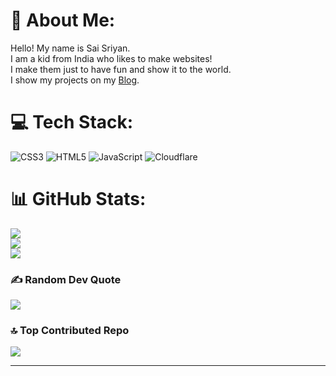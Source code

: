 # 💫 About Me:
Hello! My name is Sai Sriyan.<br>I am a kid from India who likes to make websites!<br>I make them just to have fun and show it to the world.<br>I show my projects on my [Blog](https://sriyan-blogs.blogspot.com). 


# 💻 Tech Stack:
![CSS3](https://img.shields.io/badge/CSS-%231572B6.svg?style=flat&logo=css3&logoColor=white) ![HTML5](https://img.shields.io/badge/HTML-%23E34F26.svg?style=flat&logo=html5&logoColor=white) ![JavaScript](https://img.shields.io/badge/JavaScript-%23323330.svg?style=flat&logo=javascript&logoColor=%23F7DF1E) ![Cloudflare](https://img.shields.io/badge/Cloudflare-F38020?style=flat&logo=Cloudflare&logoColor=white)
# 📊 GitHub Stats:
![](https://github-readme-stats.vercel.app/api?username=Sriyan-Nakka&theme=dark&hide_border=false&include_all_commits=true&count_private=false)<br/>
![](https://github-readme-streak-stats.herokuapp.com/?user=Sriyan-Nakka&theme=dark&hide_border=false)<br/>
![](https://github-readme-stats.vercel.app/api/top-langs/?username=Sriyan-Nakka&theme=dark&hide_border=false&include_all_commits=true&count_private=false&layout=compact)

### ✍️ Random Dev Quote
![](https://quotes-github-readme.vercel.app/api?type=horizontal&theme=radical)

### 🔝 Top Contributed Repo
![](https://github-contributor-stats.vercel.app/api?username=Sriyan-Nakka&limit=5&theme=nightowl&combine_all_yearly_contributions=true)

---

<!-- Proudly created with GPRM ( https://gprm.itsvg.in ) -->
